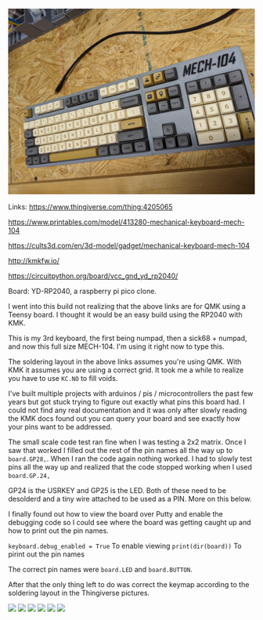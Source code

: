 ![Grey 3d printed keyboard mech-104](/keyboards/mech104/mech104.jpg)


Links:
https://www.thingiverse.com/thing:4205065

https://www.printables.com/model/413280-mechanical-keyboard-mech-104

https://cults3d.com/en/3d-model/gadget/mechanical-keyboard-mech-104

http://kmkfw.io/

https://circuitpython.org/board/vcc_gnd_yd_rp2040/

Board: YD-RP2040, a raspberry pi pico clone. 

I went into this build not realizing that the above links are for QMK using a Teensy board. I thought it would be an easy build using the RP2040 with KMK. 

This is my 3rd keyboard, the first being numpad, then a sick68 + numpad, and now this full size MECH-104. I'm using it right now to type this. 

The soldering layout in the above links assumes you're using QMK. With KMK it assumes you are using a correct grid. It took me a while to realize you have to use ```KC.NO``` to fill voids. 

I've built multiple projects with arduinos / pis / microcontrollers the past few years but got stuck trying to figure out exactly what pins this board had. I could not find any real documentation and it was only after slowly reading the KMK docs found out you can query your board and see exactly how your pins want to be addressed. 

The small scale code test ran fine when I was testing a 2x2 matrix. Once I saw that worked I filled out the rest of the pin names all the way up to ```board.GP28,```. When I ran the code again nothing worked. I had to slowly test pins all the way up and realized that the code stopped working when I used ```board.GP.24,```

GP24 is the USRKEY and GP25 is the LED. Both of these need to be desolderd and a tiny wire attached to be used as a PIN. More on this below. 

I finally found out how to view the board over Putty and enable the debugging code so I could see where the board was getting caught up and how to print out the pin names. 

```keyboard.debug_enabled = True``` To enable viewing 
```print(dir(board))``` To pirint out the pin names

The correct pin names were ```board.LED``` and ```board.BUTTON```.

After that the only thing left to do was correct the keymap according to the soldering layout in the Thingiverse pictures. 



![](/keyboards/mech104/yd-rp-2040pinout.jpg)
![](/keyboards/mech104/back.jpg)
![](/keyboards/mech104/backwire1.jpg)
![](/keyboards/mech104/backwire2.jpg)
![](/keyboards/mech104/board1.jpg)
![](/keyboards/mech104/board2.jpg)